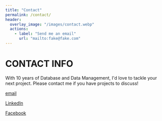 ```yaml
---
title: "Contact"
permalink: /contact/
header:
  overlay_image: "/images/contact.webp"
  actions:
    - label: "Send me an email"
      url: "mailto:fake@fake.com"
---
```

# CONTACT INFO
With 10 years of Database and Data Management, I'd love to tackle your next project. Please contact me if you have projects to discuss!

[email](mailto:zahill@my365.bellevue.edu)

[LinkedIn](https://linkedin.com/in/zach-hill-27506748)

[Facebook](https://www.facebook.com/zach.hill.3538/)